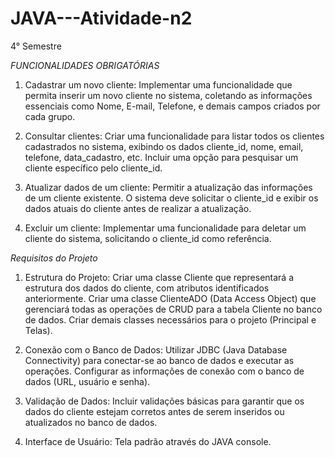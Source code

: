 # JAVA---Atividade-n2
4° Semestre

*FUNCIONALIDADES OBRIGATÓRIAS*
1. Cadastrar um novo cliente:
      Implementar uma funcionalidade que permita inserir um novo cliente no sistema, coletando as informações essenciais como Nome, E-mail, Telefone, e demais campos criados por cada grupo.

2. Consultar clientes:
      Criar uma funcionalidade para listar todos os clientes cadastrados no sistema, exibindo os dados cliente_id, nome, email, telefone, data_cadastro, etc.
Incluir uma opção para pesquisar um cliente específico pelo cliente_id.

3. Atualizar dados de um cliente:
      Permitir a atualização das informações de um cliente existente. O sistema deve solicitar o cliente_id e exibir os dados atuais do cliente antes de realizar a atualização.

4. Excluir um cliente:
      Implementar uma funcionalidade para deletar um cliente do sistema, solicitando o cliente_id como referência.


*Requisitos do Projeto*

1. Estrutura do Projeto:
   Criar uma classe Cliente que representará a estrutura dos dados do cliente, com atributos identificados anteriormente.
   Criar uma classe ClienteADO (Data Access Object) que gerenciará todas as operações de CRUD para a tabela Cliente no banco de dados.
   Criar demais classes necessários para o projeto (Principal e Telas).

2. Conexão com o Banco de Dados:
   Utilizar JDBC (Java Database Connectivity) para conectar-se ao banco de dados e executar as operações.
   Configurar as informações de conexão com o banco de dados (URL, usuário e senha).

3. Validação de Dados:
   Incluir validações básicas para garantir que os dados do cliente estejam corretos antes de serem inseridos ou atualizados no banco de dados.

4. Interface de Usuário:
   Tela padrão através do JAVA console.



   
